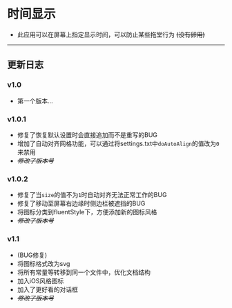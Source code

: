 # 时间显示
* 此应用可以在屏幕上指定显示时间，可以防止某些拖堂行为 ~~(没有卵用)~~
---
## 更新日志
### v1.0
* 第一个版本...
### v1.0.1
* 修复了恢复默认设置时会直接追加而不是重写的BUG
* 增加了自动对齐网格功能，可以通过将settings.txt中`doAutoAlign`的值改为`0`来禁用 
* ~~_修改了版本号_~~
### v1.0.2
* 修复了当`size`的值不为`1`时自动对齐无法正常工作的BUG
* 修复了移动至屏幕右边缘时侧边栏被遮挡的BUG
* 将图标分类到fluentStyle下，方便添加新的图标风格
* ~~_修改了版本号_~~
### v1.1
* (BUG修复)
* 将图标格式改为svg
* 将所有常量等转移到同一个文件中，优化文档结构
* 加入iOS风格图标
* 加入了更好看的对话框
* ~~_修改了版本号_~~
